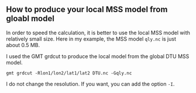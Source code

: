 ## How to produce your local MSS model from gloabl model

In order to speed the calculation, it is better to use the local MSS model with relatively small size.
Here in my example, the MSS model `qly.nc` is just about 0.5 MB.

I used the GMT grdcut to produce the local model from the global DTU MSS model.

```
gmt grdcut -Rlon1/lon2/lat1/lat2 DTU.nc -Gqly.nc
``` 

I do not change the resolution. If you want, you can add the option `-I`.